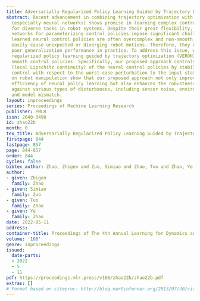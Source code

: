```yaml
---
title: Adversarially Regularized Policy Learning Guided by Trajectory Optimization
abstract: Recent advancement in combining trajectory optimization with function approximation
  (especially neural networks) shows promise in learning complex control policies
  for diverse tasks in robot systems. Despite their great flexibility, the large neural
  networks for parameterizing control policies impose significant challenges. The
  learned neural control policies are often overcomplex and non-smooth, which can
  easily cause unexpected or diverging robot motions. Therefore, they often yield
  poor generalization performance in practice. To address this issue, we propose adversarially
  regularized policy learning guided by trajectory optimization (VERONICA) for learning
  smooth control policies. Specifically, our proposed approach controls the smoothness
  (local Lipschitz continuity) of the neural control policies by stabilizing the output
  control with respect to the worst-case perturbation to the input state. Our experiments
  on robot manipulation show that our proposed approach not only improves the sample
  efficiency of neural policy learning but also enhances the robustness of the policy
  against various types of disturbances, including sensor noise, environmental uncertainty,
  and model mismatch.
layout: inproceedings
series: Proceedings of Machine Learning Research
publisher: PMLR
issn: 2640-3498
id: zhao22b
month: 0
tex_title: Adversarially Regularized Policy Learning Guided by Trajectory Optimization
firstpage: 844
lastpage: 857
page: 844-857
order: 844
cycles: false
bibtex_author: Zhao, Zhigen and Zuo, Simiao and Zhao, Tuo and Zhao, Ye
author:
- given: Zhigen
  family: Zhao
- given: Simiao
  family: Zuo
- given: Tuo
  family: Zhao
- given: Ye
  family: Zhao
date: 2022-05-11
address:
container-title: Proceedings of The 4th Annual Learning for Dynamics and Control Conference
volume: '168'
genre: inproceedings
issued:
  date-parts:
  - 2022
  - 5
  - 11
pdf: https://proceedings.mlr.press/v168/zhao22b/zhao22b.pdf
extras: []
# Format based on citeproc: http://blog.martinfenner.org/2013/07/30/citeproc-yaml-for-bibliographies/
---
```

